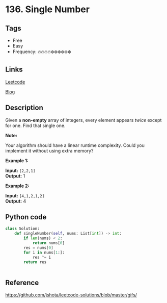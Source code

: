 # 136. Single Number

## Tags

- Free
- Easy
- Frequency: :fire::fire::fire::fire::snowflake::snowflake::snowflake::snowflake::snowflake::snowflake:

## Links

[Leetcode](https://leetcode.com/problems/single-number/description/)

[Blog](http://206.81.6.248:12306/leetcode/single-number/description)

## Description

Given a <strong>non-empty</strong> array of integers, every element appears <em>twice</em> except for one. Find that single one.

<strong>Note:</strong>

Your algorithm should have a linear runtime complexity. Could you implement it without using extra memory?

<strong>Example 1:</strong>

<strong>Input:</strong> <code>[2,2,1]</code>  
<strong>Output:</strong> 1

<strong>Example 2:</strong>

<strong>Input:</strong> <code>[4,1,2,1,2]</code>  
<strong>Output:</strong> 4

## Python code

```python
class Solution:
    def singleNumber(self, nums: List[int]) -> int:
        if len(nums) < 2:
            return nums[0]
        res = nums[0]
        for i in nums[1:]:
            res ^= i
        return res
        
```

## Reference

https://github.com/jshota/leetcode-solutions/blob/master/gifs/
